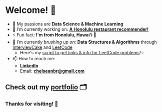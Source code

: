 # Welcome! 👋

- 💖 My passions are **Data Science & Machine Learning**
- 🔭 I’m currently working on: **[A Honolulu restaurant recommender!](https://github.com/chelseanbr/hon-eats-recommender)**
- ⚡ Fun fact: **I'm from Honolulu, Hawai'i 🌴**
- 🌱 I’m currently *brushing up on*: **Data Structures & Algorithms** through [InterviewCake](https://InterviewCake.com) and [LeetCode](https://LeetCode.com)
  * Here's my [script to get links & info for LeetCode problems](https://github.com/chelseanbr/get_leetcode_problems)!💡
- 📫 How to reach me: 
  * **[LinkedIn](https://linkedin.com/in/chelseanbr)**
  * Email: **chelseanbr@gmail.com**
  
<h2>Check out my <a href=https://chelseanbr.com>portfolio</a> 🗂</h2>

### Thanks for visiting! 🤗

<!--
- 👯 I’m looking to collaborate on ...
- 🤔 I’m looking for help with ...
- 💬 Ask me about ...
- 😄 Pronouns: ...
-->
